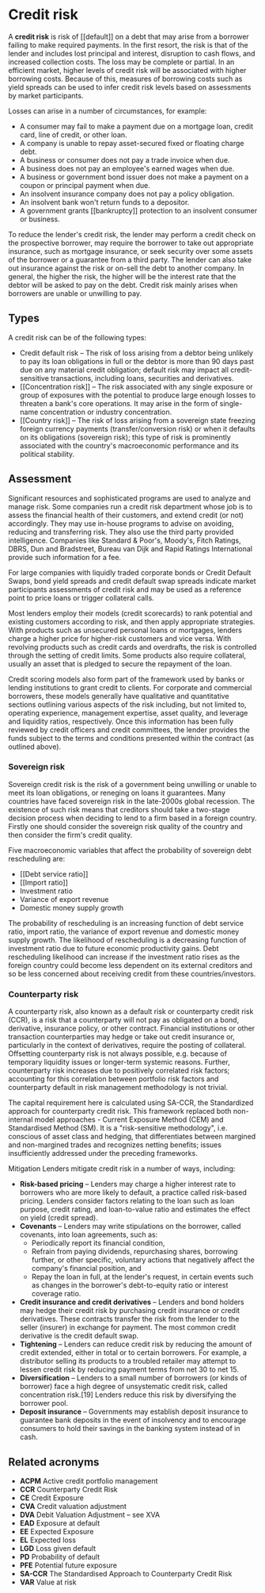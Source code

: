 # Credit risk

A **credit risk** is risk of [[default]] on a debt that may arise from a borrower failing to make required payments. In the first resort, the risk is that of the lender and includes lost principal and interest, disruption to cash flows, and increased collection costs. The loss may be complete or partial. In an efficient market, higher levels of credit risk will be associated with higher borrowing costs. Because of this, measures of borrowing costs such as yield spreads can be used to infer credit risk levels based on assessments by market participants.

Losses can arise in a number of circumstances, for example:
- A consumer may fail to make a payment due on a mortgage loan, credit card, line of credit, or other loan.
- A company is unable to repay asset-secured fixed or floating charge debt.
- A business or consumer does not pay a trade invoice when due.
- A business does not pay an employee's earned wages when due.
- A business or government bond issuer does not make a payment on a coupon or principal payment when due.
- An insolvent insurance company does not pay a policy obligation.
- An insolvent bank won't return funds to a depositor.
- A government grants [[bankruptcy]] protection to an insolvent consumer or business.

To reduce the lender's credit risk, the lender may perform a credit check on the prospective borrower, may require the borrower to take out appropriate insurance, such as mortgage insurance, or seek security over some assets of the borrower or a guarantee from a third party. The lender can also take out insurance against the risk or on-sell the debt to another company. In general, the higher the risk, the higher will be the interest rate that the debtor will be asked to pay on the debt. Credit risk mainly arises when borrowers are unable or unwilling to pay.

## Types
A credit risk can be of the following types:
- Credit default risk – The risk of loss arising from a debtor being unlikely to pay its loan obligations in full or the debtor is more than 90 days past due on any material credit obligation; default risk may impact all credit-sensitive transactions, including loans, securities and derivatives.
- [[Concentration risk]] – The risk associated with any single exposure or group of exposures with the potential to produce large enough losses to threaten a bank's core operations. It may arise in the form of single-name concentration or industry concentration.
- [[Country risk]] – The risk of loss arising from a sovereign state freezing foreign currency payments (transfer/conversion risk) or when it defaults on its obligations (sovereign risk); this type of risk is prominently associated with the country's macroeconomic performance and its political stability.

## Assessment
Significant resources and sophisticated programs are used to analyze and manage risk. Some companies run a credit risk department whose job is to assess the financial health of their customers, and extend credit (or not) accordingly. They may use in-house programs to advise on avoiding, reducing and transferring risk. They also use the third party provided intelligence. Companies like Standard & Poor's, Moody's, Fitch Ratings, DBRS, Dun and Bradstreet, Bureau van Dijk and Rapid Ratings International provide such information for a fee.

For large companies with liquidly traded corporate bonds or Credit Default Swaps, bond yield spreads and credit default swap spreads indicate market participants assessments of credit risk and may be used as a reference point to price loans or trigger collateral calls.

Most lenders employ their models (credit scorecards) to rank potential and existing customers according to risk, and then apply appropriate strategies. With products such as unsecured personal loans or mortgages, lenders charge a higher price for higher-risk customers and vice versa. With revolving products such as credit cards and overdrafts, the risk is controlled through the setting of credit limits. Some products also require collateral, usually an asset that is pledged to secure the repayment of the loan.

Credit scoring models also form part of the framework used by banks or lending institutions to grant credit to clients. For corporate and commercial borrowers, these models generally have qualitative and quantitative sections outlining various aspects of the risk including, but not limited to, operating experience, management expertise, asset quality, and leverage and liquidity ratios, respectively. Once this information has been fully reviewed by credit officers and credit committees, the lender provides the funds subject to the terms and conditions presented within the contract (as outlined above).

### **Sovereign risk**
Sovereign credit risk is the risk of a government being unwilling or unable to meet its loan obligations, or reneging on loans it guarantees. Many countries have faced sovereign risk in the late-2000s global recession. The existence of such risk means that creditors should take a two-stage decision process when deciding to lend to a firm based in a foreign country. Firstly one should consider the sovereign risk quality of the country and then consider the firm's credit quality.

Five macroeconomic variables that affect the probability of sovereign debt rescheduling are:
- [[Debt service ratio]]
- [[Import ratio]]
- Investment ratio
- Variance of export revenue
- Domestic money supply growth

The probability of rescheduling is an increasing function of debt service ratio, import ratio, the variance of export revenue and domestic money supply growth. The likelihood of rescheduling is a decreasing function of investment ratio due to future economic productivity gains. Debt rescheduling likelihood can increase if the investment ratio rises as the foreign country could become less dependent on its external creditors and so be less concerned about receiving credit from these countries/investors.

### **Counterparty risk**
A counterparty risk, also known as a default risk or counterparty credit risk (CCR), is a risk that a counterparty will not pay as obligated on a bond, derivative, insurance policy, or other contract. Financial institutions or other transaction counterparties may hedge or take out credit insurance or, particularly in the context of derivatives, require the posting of collateral. Offsetting counterparty risk is not always possible, e.g. because of temporary liquidity issues or longer-term systemic reasons. Further, counterparty risk increases due to positively correlated risk factors; accounting for this correlation between portfolio risk factors and counterparty default in risk management methodology is not trivial.

The capital requirement here is calculated using SA-CCR, the Standardized approach for counterparty credit risk. This framework replaced both non-internal model approaches - Current Exposure Method (CEM) and Standardised Method (SM). It is a "risk-sensitive methodology", i.e. conscious of asset class and hedging, that differentiates between margined and non-margined trades and recognizes netting benefits; issues insufficiently addressed under the preceding frameworks.

Mitigation
Lenders mitigate credit risk in a number of ways, including:
- **Risk-based pricing** – Lenders may charge a higher interest rate to borrowers who are more likely to default, a practice called risk-based pricing. Lenders consider factors relating to the loan such as loan purpose, credit rating, and loan-to-value ratio and estimates the effect on yield (credit spread).
- **Covenants** – Lenders may write stipulations on the borrower, called covenants, into loan agreements, such as:
    - Periodically report its financial condition,
    - Refrain from paying dividends, repurchasing shares, borrowing further, or other specific, voluntary actions that negatively affect the company's financial position, and
    - Repay the loan in full, at the lender's request, in certain events such as changes in the borrower's debt-to-equity ratio or interest coverage ratio.
- **Credit insurance and credit derivatives** – Lenders and bond holders may hedge their credit risk by purchasing credit insurance or credit derivatives. These contracts transfer the risk from the lender to the seller (insurer) in exchange for payment. The most common credit derivative is the credit default swap.
- **Tightening** – Lenders can reduce credit risk by reducing the amount of credit extended, either in total or to certain borrowers. For example, a distributor selling its products to a troubled retailer may attempt to lessen credit risk by reducing payment terms from net 30 to net 15.
- **Diversification** – Lenders to a small number of borrowers (or kinds of borrower) face a high degree of unsystematic credit risk, called concentration risk.[19] Lenders reduce this risk by diversifying the borrower pool.
- **Deposit insurance** – Governments may establish deposit insurance to guarantee bank deposits in the event of insolvency and to encourage consumers to hold their savings in the banking system instead of in cash.

## Related acronyms
- **ACPM** Active credit portfolio management
- **CCR** Counterparty Credit Risk
- **CE** Credit Exposure
- **CVA** Credit valuation adjustment
- **DVA** Debit Valuation Adjustment – see XVA
- **EAD** Exposure at default
- **EE** Expected Exposure
- **EL** Expected loss
- **LGD** Loss given default
- **PD** Probability of default
- **PFE** Potential future exposure
- **SA-CCR** The Standardised Approach to Counterparty Credit Risk
- **VAR** Value at risk